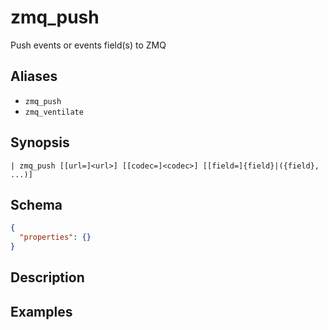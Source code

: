 # zmq_push

Push events or events field(s) to ZMQ
## Aliases

* `zmq_push`
* `zmq_ventilate`

## Synopsis

```shell
| zmq_push [[url=]<url>] [[codec=]<codec>] [[field=]{field}|({field}, ...)]
```

## Schema

```json
{
  "properties": {}
}
```

## Description

## Examples
